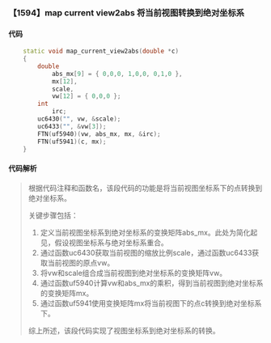 ### 【1594】map current view2abs 将当前视图转换到绝对坐标系

#### 代码

```cpp
    static void map_current_view2abs(double *c)  
    {  
        double  
            abs_mx[9] = { 0,0,0, 1,0,0, 0,1,0 },  
            mx[12],  
            scale,  
            vw[12] = { 0,0,0 };  
        int  
            irc;  
        uc6430("", vw, &scale);  
        uc6433("", &vw[3]);  
        FTN(uf5940)(vw, abs_mx, mx, &irc);  
        FTN(uf5941)(c, mx);  
    }

```

#### 代码解析

> 根据代码注释和函数名，该段代码的功能是将当前视图坐标系下的点转换到绝对坐标系。
>
> 关键步骤包括：
>
> 1. 定义当前视图坐标系到绝对坐标系的变换矩阵abs_mx。此处为简化起见，假设视图坐标系与绝对坐标系重合。
> 2. 通过函数uc6430获取当前视图的缩放比例scale，通过函数uc6433获取当前视图的原点vw。
> 3. 将vw和scale组合成当前视图到绝对坐标系的变换矩阵vw。
> 4. 通过函数uf5940计算vw和abs_mx的乘积，得到当前视图到绝对坐标系的变换矩阵mx。
> 5. 通过函数uf5941使用变换矩阵mx将当前视图下的点c转换到绝对坐标系下。
>
> 综上所述，该段代码实现了视图坐标系到绝对坐标系的转换。
>
